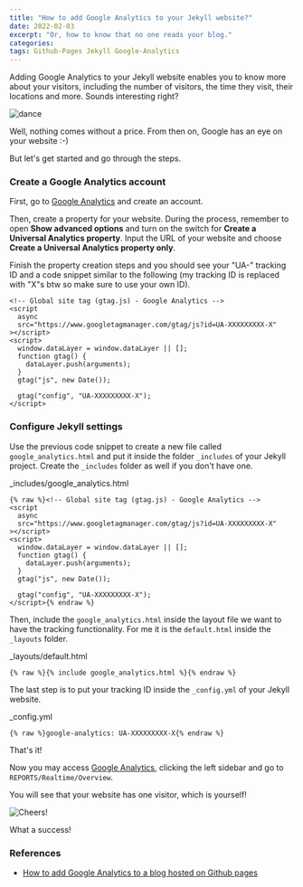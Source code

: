 ```yaml
---
title: "How to add Google Analytics to your Jekyll website?"
date: 2022-02-03
excerpt: "Or, how to know that no one reads your blog."
categories:
tags: Github-Pages Jekyll Google-Analytics
---
```


Adding Google Analytics to your Jekyll website enables you to know more about your visitors, including the number of visitors, the time they visit, their locations and more. Sounds interesting right?

![dance](https://media.giphy.com/media/nDSlfqf0gn5g4/giphy.gif)

Well, nothing comes without a price. From then on, Google has an eye on your website :-)

But let's get started and go through the steps.

### Create a Google Analytics account

First, go to [Google Analytics](https://analytics.google.com/analytics/web/) and create an account.

Then, create a property for your website. During the process, remember to open **Show advanced options** and turn on the switch for **Create a Universal Analytics property**. Input the URL of your website and choose **Create a Universal Analytics property only**.

Finish the property creation steps and you should see your "UA-" tracking ID and a code snippet similar to the following (my tracking ID is replaced with "X"s btw so make sure to use your own ID).

```
<!-- Global site tag (gtag.js) - Google Analytics -->
<script
  async
  src="https://www.googletagmanager.com/gtag/js?id=UA-XXXXXXXXX-X"
></script>
<script>
  window.dataLayer = window.dataLayer || [];
  function gtag() {
    dataLayer.push(arguments);
  }
  gtag("js", new Date());

  gtag("config", "UA-XXXXXXXXX-X");
</script>
```

### Configure Jekyll settings

Use the previous code snippet to create a new file called `google_analytics.html` and put it inside the folder `_includes` of your Jekyll project. Create the `_includes` folder as well if you don't have one.

<div class="codeblock-label">_includes/google_analytics.html</div>

```
{% raw %}<!-- Global site tag (gtag.js) - Google Analytics -->
<script
  async
  src="https://www.googletagmanager.com/gtag/js?id=UA-XXXXXXXXX-X"
></script>
<script>
  window.dataLayer = window.dataLayer || [];
  function gtag() {
    dataLayer.push(arguments);
  }
  gtag("js", new Date());

  gtag("config", "UA-XXXXXXXXX-X");
</script>{% endraw %}
```

Then, include the `google_analytics.html` inside the layout file we want to have the tracking functionality. For me it is the `default.html` inside the `_layouts` folder.

<div class="codeblock-label">_layouts/default.html</div>

```
{% raw %}{% include google_analytics.html %}{% endraw %}
```

The last step is to put your tracking ID inside the `_config.yml` of your Jekyll website.

<div class="codeblock-label">_config.yml</div>

```
{% raw %}google-analytics: UA-XXXXXXXXX-X{% endraw %}
```

That's it!

Now you may access [Google Analytics](https://analytics.google.com/analytics/web/), clicking the left sidebar and go to `REPORTS/Realtime/Overview`.

You will see that your website has one visitor, which is yourself!

![Cheers!](https://media.giphy.com/media/3oEjHV0z8S7WM4MwnK/giphy.gif)

What a success!

### References

- [How to add Google Analytics to a blog hosted on Github pages](https://morotsman.github.io/blog,/google/analytics,/jekyll,/github/pages/2020/07/07/add-google-analytics.html)
